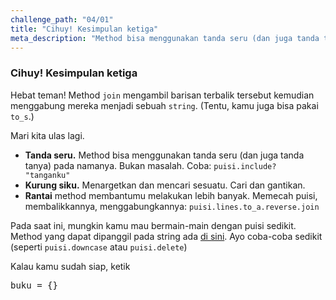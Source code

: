 ```yaml
---
challenge_path: "04/01"
title: "Cihuy! Kesimpulan ketiga"
meta_description: "Method bisa menggunakan tanda seru (dan juga tanda tanya) pada namanya. Kurung siku dipakai untuk menargetkan dan mencari sesuatu. Rantai method membantumu melakukan lebih banyak."
---
```


### Cihuy! Kesimpulan ketiga

Hebat teman! Method `join` mengambil barisan terbalik tersebut kemudian menggabung mereka menjadi sebuah `string`. (Tentu, kamu juga bisa pakai `to_s`.)

Mari kita ulas lagi.

- **Tanda seru.** Method bisa menggunakan tanda seru (dan juga tanda tanya) pada namanya. Bukan masalah. Coba: `puisi.include? "tanganku"`
- **Kurung siku.** Menargetkan dan mencari sesuatu. Cari dan gantikan.
- **Rantai** method membantumu melakukan lebih banyak. Memecah puisi, membalikkannya, menggabungkannya: `puisi.lines.to_a.reverse.join`

Pada saat ini, mungkin kamu mau bermain-main dengan puisi sedikit. Method yang dapat dipanggil pada string ada [di sini](http://ruby-doc.org/core/String.html). Ayo coba-coba sedikit (seperti `puisi.downcase` atau `puisi.delete`)

Kalau kamu sudah siap, ketik

<pre>buku = {}</pre>